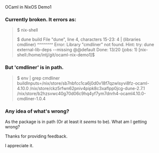 OCaml in NixOS Demo1

### Currently broken. It errors as:

> $ nix-shell
> 
> $ dune build
> File "dune", line 4, characters 15-23:
>   4 |     (libraries cmdliner)
>                      ^^^^^^^^
>   Error: Library "cmdliner" not found.
>   Hint: try:
>     dune external-lib-deps --missing @@default
>   Done: 13/20 (jobs: 1)
>   [nix-shell:/home/intj/git/ocaml-nix-demo1]$ 

### But 'cmdliner' is in path.

>   $ env | grep cmdliner
> buildInputs=/nix/store/sb7nbfcc1ca6j0d0v18f7qzwlsyvi8fz-ocaml-4.10.0 /nix/store/ckz5rfwn62pniv4pipk8c3xaflpp0jcg-dune-2.7.1 /nix/store/b2hzsvwc40g70d06c9hq4yf7ym7dnrh4-ocaml4.10.0-cmdliner-1.0.4

### Any idea of what's wrong?
As the package is in path (Or at least it *seems* to be). What am I getting wrong?

Thanks for providing feedback.

I appreciate it.
